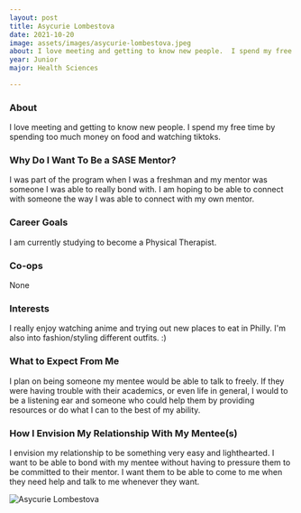 ```yaml
---
layout: post
title: Asycurie Lombestova 
date: 2021-10-20
image: assets/images/asycurie-lombestova.jpeg
about: I love meeting and getting to know new people.  I spend my free time by spending too much money on food and watching tiktoks.
year: Junior
major: Health Sciences

---
```


### About

I love meeting and getting to know new people.  I spend my free time by spending too much money on food and watching tiktoks.

### Why Do I Want To Be a SASE Mentor?

I was part of the program when I was a freshman and my mentor was someone I was able to really bond with. I am hoping to be able to connect with someone the way I was able to connect with my own mentor. 

### Career Goals

I am currently studying to become a Physical Therapist.

### Co-ops

None

### Interests

I really enjoy watching anime and trying out new places to eat in Philly. I'm also into fashion/styling different outfits. :)

### What to Expect From Me

I plan on being someone my mentee would be able to talk to freely. If they were having trouble with their academics, or even life in general, I would to be a listening ear and someone who could help them by providing resources or do what I can to the best of my ability.

### How I Envision My Relationship With My Mentee(s) 

I envision my relationship to be something very easy and lighthearted. I want to be able to bond with my mentee without having to pressure them to be committed to their mentor. I want them to be able to come to me when they need help and talk to me whenever they want. 

<div class="text-center my-5">
    <img src="https://sase-drexel.github.io/mentorship-2021/assets/images/asycurie-lombestova.jpeg" alt="Asycurie Lombestova" class="rounded post-img" />
</div>
